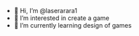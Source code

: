 - 👋 Hi, I’m @laserarara1
- 👀 I’m interested in create a game
- 🌱 I’m currently learning design of games
